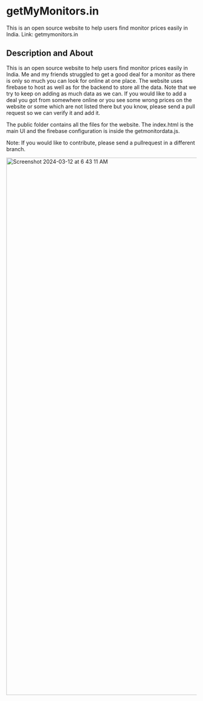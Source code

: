 # getMyMonitors.in
This is an open source website to help users find monitor prices easily in India. Link: getmymonitors.in

## Description and About
This is an open source website to help users find monitor prices easily in India. Me and my friends struggled to get a good deal for a monitor as there is only so much you can look for online at one place. The website uses firebase to host as well as for the backend to store all the data. Note that we try to keep on adding as much data as we can. If you would like to add a deal you got from somewhere online or you see some wrong prices on the website or some which are not listed there but you know, please send a pull request so we can verify it and add it. 

The public folder contains all the files for the website. The index.html is the main UI and the firebase configuration is inside the getmonitordata.js.

Note: If you would like to contribute, please send a pullrequest in a different branch. 

<img width="1423" alt="Screenshot 2024-03-12 at 6 43 11 AM" src="https://github.com/HarshMohanSason/getMyMonitors/assets/80195000/4b556898-9b4f-4202-952b-8fbdf2d261c5">
